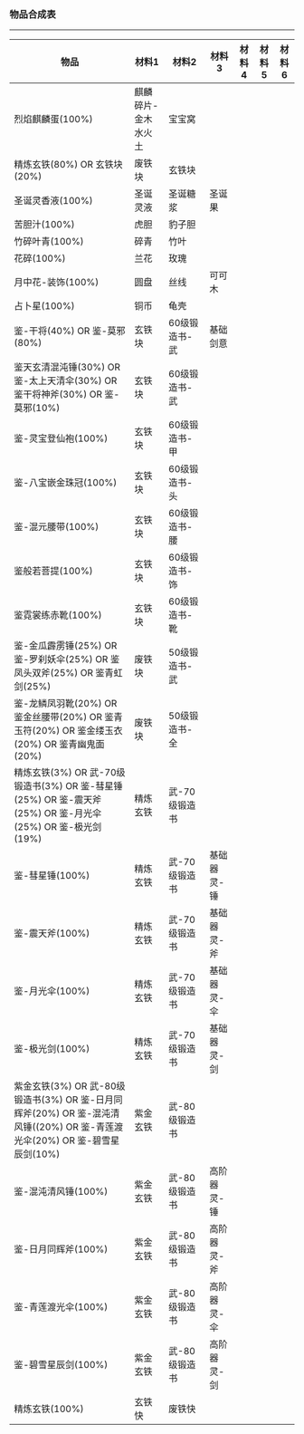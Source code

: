 ### 物品合成表
---
<!-- ![image](https://github.com/salikx/yundingxx-game/blob/master/合成.png) -->

|物品|材料1|材料2|材料3|材料4|材料5|材料6|
| --- | --- | --- | --- |--- |--- |--- |
|烈焰麒麟蛋(100%)|麒麟碎片-金木水火土|宝宝窝||
|精炼玄铁(80%) OR 玄铁块(20%)|废铁块|玄铁块||
|圣诞灵香液(100%)|圣诞灵液|圣诞糖浆|圣诞果|
|苦胆汁(100%)|虎胆|豹子胆||
|竹碎叶青(100%)|碎青|竹叶||
|花碎(100%)|兰花|玫瑰||
|月中花-装饰(100%)|圆盘|丝线|可可木|
|占卜星(100%)|铜币|龟壳||
|鉴-干将(40%) OR  鉴-莫邪(80%)|玄铁块|60级锻造书-武|基础剑意|
|鉴天玄清混沌锤(30%) OR 鉴-太上天清伞(30%) OR  鉴干将神斧(30%) OR  鉴-莫邪(10%)|玄铁块|60级锻造书-武||
|鉴-灵宝登仙袍(100%)|玄铁块|60级锻造书-甲||
|鉴-八宝嵌金珠冠(100%)|玄铁块|60级锻造书-头||
|鉴-混元腰带(100%)|玄铁块|60级锻造书-腰||
|鉴般若菩提(100%)|玄铁块|60级锻造书-饰||
|鉴霓裳练赤靴(100%)|玄铁块|60级锻造书-靴||
|鉴-金瓜霹雳锤(25%) OR 鉴-罗刹妖伞(25%) OR 鉴凤头双斧(25%) OR 鉴青虹剑(25%)|废铁块|50级锻造书-武||
|鉴-龙鳞凤羽靴(20%) OR 鉴金丝腰带(20%) OR 鉴青玉符(20%) OR 鉴金缕玉衣(20%) OR 鉴青幽鬼面(20%)|废铁块|50级锻造书-全||
|精炼玄铁(3%) OR 武-70级锻造书(3%) OR 鉴-彗星锤(25%) OR 鉴-震天斧(25%) OR 鉴-月光伞(25%) OR 鉴-极光剑(19%)|精炼玄铁| 武-70级锻造书||
| 鉴-彗星锤(100%)|精炼玄铁| 武-70级锻造书|基础器灵-锤|
| 鉴-震天斧(100%)|精炼玄铁| 武-70级锻造书|基础器灵-斧|
| 鉴-月光伞(100%)|精炼玄铁| 武-70级锻造书|基础器灵-伞|
| 鉴-极光剑(100%)|精炼玄铁| 武-70级锻造书|基础器灵-剑|
|紫金玄铁(3%) OR 武-80级锻造书(3%) OR 鉴-日月同辉斧(20%) OR 鉴-混沌清风锤((20%) OR 鉴-青莲渡光伞(20%) OR 鉴-碧雪星辰剑(10%)|紫金玄铁| 武-80级锻造书||
| 鉴-混沌清风锤(100%)|紫金玄铁| 武-80级锻造书|高阶器灵-锤|
| 鉴-日月同辉斧(100%)|紫金玄铁| 武-80级锻造书|高阶器灵-斧|
| 鉴-青莲渡光伞(100%)|紫金玄铁| 武-80级锻造书|高阶器灵-伞|
| 鉴-碧雪星辰剑(100%)|紫金玄铁| 武-80级锻造书|高阶器灵-剑|
| 精炼玄铁(100%)| 玄铁快|废铁快||
